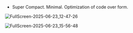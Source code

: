 * Super Compact. Minimal. Optimization of code over form.

![FullScreen-2025-06-23_12-47-26](https://github.com/user-attachments/assets/a32531f0-f231-4695-804b-be9c16992b23)

![FullScreen-2025-06-23_15-56-48](https://github.com/user-attachments/assets/0763392d-a5d1-4dc2-9931-7add172af7f1)

